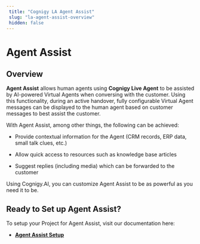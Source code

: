 ```yaml
---
 title: "Cognigy LA Agent Assist" 
 slug: "la-agent-assist-overview" 
 hidden: false 
---
```

# Agent Assist

## Overview

<div class="divider"></div>

**Agent Assist** allows human agents using **Cognigy Live Agent** to be assisted by AI-powered Virtual Agents when conversing with the customer. Using this functionality, during an active handover, fully configurable Virtual Agent messages can be displayed to the human agent based on customer messages to best assist the customer.

With Agent Assist, among other things, the following can be achieved:

- Provide contextual information for the Agent (CRM records, ERP data, small talk clues, etc.)

- Allow quick access to resources such as knowledge base articles

- Suggest replies (including media) which can be forwarded to the customer

Using Cognigy.AI, you can customize Agent Assist to be as powerful as you need it to be.

## Ready to Set up Agent Assist?
<div class="divider"></div>
To setup your Project for Agent Assist, visit our documentation here: 

- [**Agent Assist Setup**]({{config.site_url}}ai/handover-providers/la-agent-assist-setup/)